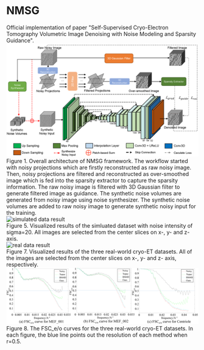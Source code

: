 # NMSG
Official implementation of paper "Self-Supervised Cryo-Electron Tomography Volumetric Image Denoising with Noise Modeling and Sparsity Guidance".
<br>
![Overall architecture](./Figure1.png)
<br>
Figure 1. Overall architecture of NMSG framework. The workflow started with noisy projections which are firstly reconstructed as raw noisy image. Then, noisy projections are filtered and reconstructed as over-smoothed image which is fed into the sparsity extractor to capture the sparsity information. The raw noisy image is filtered with 3D Gaussian filter to generate filtered image as guidance. The synthetic noise volumes are generated from noisy image using noise synthesizer. The synthetic noise volumes are added to raw noisy image to generate synthetic noisy input for the training.
<br>
![simulated data result](./Figure5.png)
<br>
Figure 5. Visualized results of the simluated dataset with noise intensity of sigma=20. All images are selected from the center slices on x-, y- and z- axis.
<br>
![real data result](./Figure7.png)
<br>
Figure 7. Visualized results of the three real-world cryo-ET datasets. All of the images are selected from the center slices on x-, y- and z- axis, respectively.
<br>
![FSCe/o curve](./Figure8.png)
<br>
Figure 8. The FSC_e/o curves for the three real-world cryo-ET datasets. In each figure, the blue line points out the resolution of each method when r=0.5.
